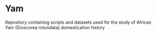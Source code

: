 # Yam
Repository containing scripts and datasets used for the study of African Yam (Dioscorea rotundata) domestication history
